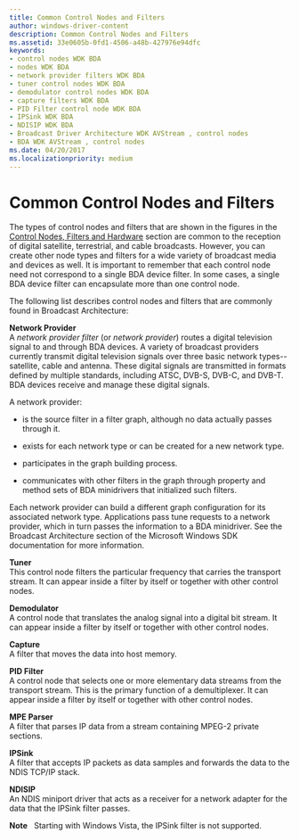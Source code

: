 ```yaml
---
title: Common Control Nodes and Filters
author: windows-driver-content
description: Common Control Nodes and Filters
ms.assetid: 33e0605b-0fd1-4506-a48b-427976e94dfc
keywords:
- control nodes WDK BDA
- nodes WDK BDA
- network provider filters WDK BDA
- tuner control nodes WDK BDA
- demodulator control nodes WDK BDA
- capture filters WDK BDA
- PID Filter control node WDK BDA
- IPSink WDK BDA
- NDISIP WDK BDA
- Broadcast Driver Architecture WDK AVStream , control nodes
- BDA WDK AVStream , control nodes
ms.date: 04/20/2017
ms.localizationpriority: medium
---
```


# Common Control Nodes and Filters





The types of control nodes and filters that are shown in the figures in the [Control Nodes, Filters and Hardware](control-nodes--filters-and-hardware.md) section are common to the reception of digital satellite, terrestrial, and cable broadcasts. However, you can create other node types and filters for a wide variety of broadcast media and devices as well. It is important to remember that each control node need not correspond to a single BDA device filter. In some cases, a single BDA device filter can encapsulate more than one control node.

The following list describes control nodes and filters that are commonly found in Broadcast Architecture:

<a href="" id="network-provider"></a>**Network Provider**  
A *network provider filter* (or *network provider*) routes a digital television signal to and through BDA devices. A variety of broadcast providers currently transmit digital television signals over three basic network types--satellite, cable and antenna. These digital signals are transmitted in formats defined by multiple standards, including ATSC, DVB-S, DVB-C, and DVB-T. BDA devices receive and manage these digital signals.

A network provider:

-   is the source filter in a filter graph, although no data actually passes through it.

-   exists for each network type or can be created for a new network type.

-   participates in the graph building process.

-   communicates with other filters in the graph through property and method sets of BDA minidrivers that initialized such filters.

Each network provider can build a different graph configuration for its associated network type. Applications pass tune requests to a network provider, which in turn passes the information to a BDA minidriver. See the Broadcast Architecture section of the Microsoft Windows SDK documentation for more information.

<a href="" id="tuner"></a>**Tuner**  
This control node filters the particular frequency that carries the transport stream. It can appear inside a filter by itself or together with other control nodes.

<a href="" id="demodulator"></a>**Demodulator**  
A control node that translates the analog signal into a digital bit stream. It can appear inside a filter by itself or together with other control nodes.

<a href="" id="capture"></a>**Capture**  
A filter that moves the data into host memory.

<a href="" id="pid-filter"></a>**PID Filter**  
A control node that selects one or more elementary data streams from the transport stream. This is the primary function of a demultiplexer. It can appear inside a filter by itself or together with other control nodes.

<a href="" id="mpe-parser"></a>**MPE Parser**  
A filter that parses IP data from a stream containing MPEG-2 private sections.

<a href="" id="ipsink"></a>**IPSink**  
A filter that accepts IP packets as data samples and forwards the data to the NDIS TCP/IP stack.

<a href="" id="ndisip"></a>**NDISIP**  
An NDIS miniport driver that acts as a receiver for a network adapter for the data that the IPSink filter passes.

**Note**   Starting with Windows Vista, the IPSink filter is not supported.

 

 

 




